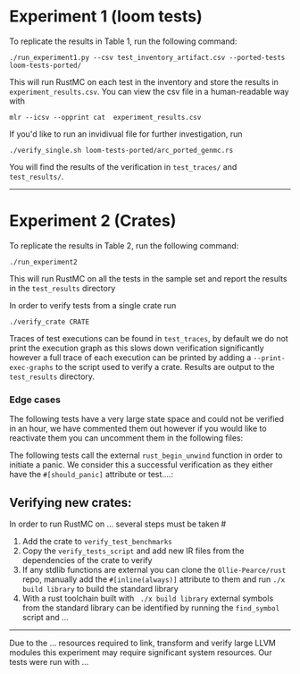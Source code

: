 # Experiment 1 (loom tests)

To replicate the results in Table 1, run the following command:

```
./run_experiment1.py --csv test_inventory_artifact.csv --ported-tests loom-tests-ported/
```

This will run RustMC on each test in the inventory and store the results in `experiment_results.csv`. You can view the csv file in a human-readable way with

```
mlr --icsv --opprint cat  experiment_results.csv 
```

If you'd like to run an invidivual file for further investigation, run 

```
./verify_single.sh loom-tests-ported/arc_ported_genmc.rs 
```

You will find the results of the verification in `test_traces/` and `test_results/`.



---

# Experiment 2 (Crates)

To replicate the results in Table 2, run the following command:

```
./run_experiment2 
```

This will run RustMC on all the tests in the sample set and report the results in the `test_results` directory


In order to verify tests from a single crate run

```
./verify_crate CRATE
```

Traces of test executions can be found in `test_traces`, by default we do not print the execution graph as this slows down verification significantly however a full trace of each execution can be printed by adding a `--print-exec-graphs` to the script used to verify a crate. Results are output to the `test_results` directory. 



### Edge cases

The following tests have a very large state space and could not be verified in an hour, we have commented them out however if you would like to reactivate them you can uncomment them in the following files:



The following tests call the external `rust_begin_unwind` function in order to initiate a panic. We consider this a successful verification as they either have the `#[should_panic]` attribute or test....:



## Verifying new crates:

In order to run RustMC on ... several steps must be taken #



1. Add the crate to `verify_test_benchmarks`
2. Copy the `verify_tests_script` and add new IR files from the dependencies of the crate to verify
3. If any stdlib functions are external you can clone the `Ollie-Pearce/rust` repo, manually add the `#[inline(always)]` attribute to them and run `./x build library` to build the standard library
4. With a rust toolchain built with ` ./x build library` external symbols from the standard library can be identified by running the `find_symbol` script and ...






---

Due to the ... resources required to link, transform and verify large LLVM modules this experiment may require significant system resources. Our tests were run with ...

